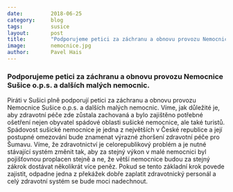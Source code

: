 ```yaml
---
date:         2018-06-25
category:     blog
tags:         susice
layout:       post
title:        "Podporujeme petici za záchranu a obnovu provozu Nemocnice Sušice o.p.s. a dalších malých nemocnic." 
image:        nemocnice.jpg
author:       Pavel Hais
---
```


### Podporujeme petici za záchranu a obnovu provozu Nemocnice Sušice o.p.s. a dalších malých nemocnic.

Piráti v Sušici plně podporují petici za záchranu a obnovu provozu Nemocnice Sušice o.p.s. a dalších malých nemocnic. Víme, jak důležité je, aby zdravotní péče zde zůstala zachovaná a bylo zajištěno potřebné ošetření nejen obyvatel spádové oblasti sušické nemocnice, ale také turistů. Spádovost sušické nemocnice je jedna z největších v České republice a její postupné omezování bude znamenat výrazné zhoršení zdravotní péče pro Šumavu. Víme, že zdravotnictví je celorepublikový problém a je nutné stávající systém změnit tak, aby za stejný výkon v malé nemocnici  byl pojišťovnou proplacen stejně a ne, že větší nemocnice budou za stejný zákrok dostávat několikrát více peněz. Pokud se tento základní krok povede zajistit, odpadne jedna z překážek dobře zaplatit zdravotnický personál a celý zdravotní systém se bude moci nadechnout.


